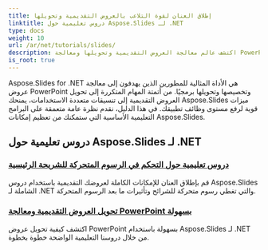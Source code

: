 ```yaml
---
title: إطلاق العنان لقوة التلاعب بالعروض التقديمية وتحويلها
linktitle: دروس تعليمية حول Aspose.Slides لـ .NET
type: docs
weight: 10
url: /ar/net/tutorials/slides/
description: اكتشف عالم معالجة العروض التقديمية وتحويلها ومعالجة PowerPoint باستخدام دروس Aspose.Slides for .NET. تعلم كيفية إنشاء العروض التقديمية وتحويلها وتحسينها للحصول على نتائج مؤثرة.
is_root: true
---
```


Aspose.Slides for .NET هي الأداة المثالية للمطورين الذين يهدفون إلى معالجة عروض PowerPoint وتخصيصها وتحويلها برمجيًا. من أتمتة المهام المتكررة إلى تحويل العروض التقديمية إلى تنسيقات متعددة الاستخدامات، يمنحك Aspose.Slides ميزات قوية لرفع مستوى وظائف تطبيقك. في هذا الدليل، نقدم نظرة عامة متعمقة على البرامج التعليمية الأساسية التي ستمكنك من تعظيم إمكانات Aspose.Slides.

## دروس تعليمية حول Aspose.Slides لـ .NET
### [دروس تعليمية حول التحكم في الرسوم المتحركة للشريحة الرئيسية](./master-slide-animation-control/)
قم بإطلاق العنان للإمكانات الكاملة لعروضك التقديمية باستخدام دروس Aspose.Slides الشاملة لـ .NET والتي تغطي رسوم متحركة للشرائح وتأثيرات ما بعد الرسوم المتحركة.
### [تحويل العروض التقديمية ومعالجة PowerPoint بسهولة](./presentation-conversion-guide/)
اكتشف كيفية تحويل عروض PowerPoint بسهولة باستخدام Aspose.Slides لـ .NET من خلال دروسنا التعليمية الواضحة خطوة بخطوة.